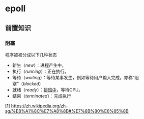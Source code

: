 # epoll

## 前置知识
### 阻塞
程序被被分成以下几种状态
- 新生（_new_）：进程产生中。
- 执行（_running_）：正在执行。
- 等待（_waiting_）：等待某事发生，例如等待用户输入完成。亦称“阻塞”（_blocked_）
- 就绪（_ready_）：[排班中](https://zh.wikipedia.org/wiki/%E6%8E%92%E7%A8%8B "调度")，等待CPU。
- 结束（_terminated_）：完成执行




[1] https://zh.wikipedia.org/zh-sg/%E8%A1%8C%E7%A8%8B#%E7%8B%80%E6%85%8B
